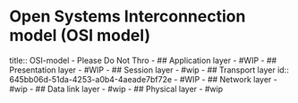 # Open Systems Interconnection model (OSI model)
title:: OSI-model
	- Please Do Not Thro
	- ## Application layer
		- #WIP
	- ## Presentation layer
		- #WIP
	- ## Session layer
		- #wip
	- ## Transport layer
	  id:: 645bb06d-51da-4253-a0b4-4aeade7bf72e
		- #WIP
	- ## Network layer
		- #wip
	- ## Data link layer
		- #wip
	- ## Physical layer
		- #wip